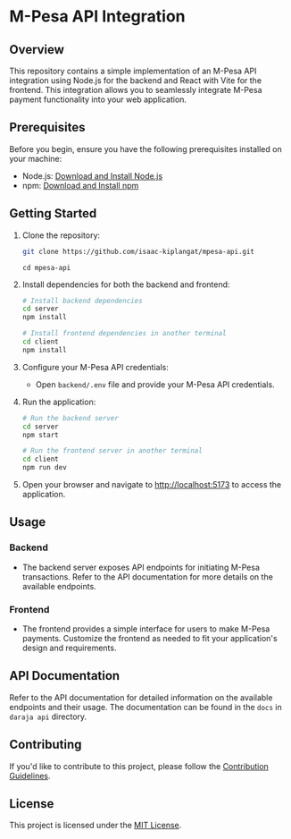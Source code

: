 # M-Pesa API Integration

## Overview

This repository contains a simple implementation of an M-Pesa API integration using Node.js for the backend and React with Vite for the frontend. This integration allows you to seamlessly integrate M-Pesa payment functionality into your web application.

## Prerequisites

Before you begin, ensure you have the following prerequisites installed on your machine:

- Node.js: [Download and Install Node.js](https://nodejs.org/)
- npm: [Download and Install npm](https://www.npmjs.com/get-npm)

## Getting Started

1. Clone the repository:

   ```bash
   git clone https://github.com/isaac-kiplangat/mpesa-api.git
   ```

   ```
   cd mpesa-api
   ```

2. Install dependencies for both the backend and frontend:

   ```bash
   # Install backend dependencies
   cd server
   npm install

   # Install frontend dependencies in another terminal
   cd client
   npm install
   ```

3. Configure your M-Pesa API credentials:

   - Open `backend/.env` file and provide your M-Pesa API credentials.

4. Run the application:

   ```bash
   # Run the backend server
   cd server
   npm start

   # Run the frontend server in another terminal
   cd client
   npm run dev
   ```

5. Open your browser and navigate to [http://localhost:5173](http://localhost:5173) to access the application.

## Usage

### Backend

- The backend server exposes API endpoints for initiating M-Pesa transactions. Refer to the API documentation for more details on the available endpoints.

### Frontend

- The frontend provides a simple interface for users to make M-Pesa payments. Customize the frontend as needed to fit your application's design and requirements.

## API Documentation

Refer to the API documentation for detailed information on the available endpoints and their usage. The documentation can be found in the `docs` in` daraja api` directory.

## Contributing

If you'd like to contribute to this project, please follow the [Contribution Guidelines](CONTRIBUTING.md).

## License

This project is licensed under the [MIT License](LICENSE).